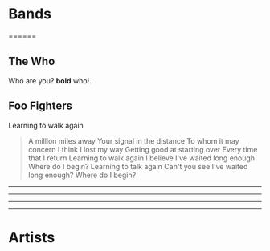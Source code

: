 # Bands
======

## The Who

Who are you? **bold** who!.

Foo Fighters
------------

Learning to walk again

> A million miles away Your signal in the distance To whom it may concern I think I lost my way Getting good at starting over Every time that I return Learning to walk again I believe I've waited long enough Where do I begin? Learning to talk again Can't you see I've waited long enough? Where do I begin?

---
***
___
   - - -

Artists
=======
